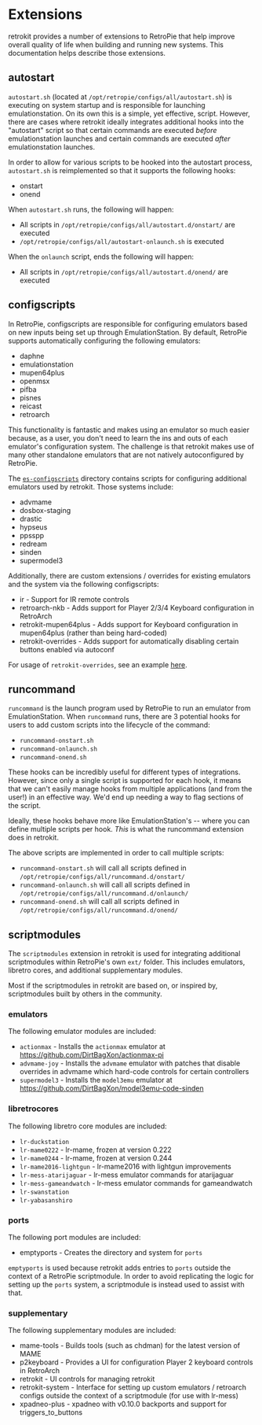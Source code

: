 # Extensions

retrokit provides a number of extensions to RetroPie that help improve overall quality of
life when building and running new systems.  This documentation helps describe those
extensions.

## autostart

`autostart.sh` (located at `/opt/retropie/configs/all/autostart.sh`) is executing on system
startup and is responsible for launching emulationstation.  On its own this is a simple, yet
effective, script.  However, there are cases where retrokit ideally integrates additional
hooks into the "autostart" script so that certain commands are executed *before* emulationstation
launches and certain commands are executed *after* emulationstation launches.

In order to allow for various scripts to be hooked into the autostart process, `autostart.sh`
is reimplemented so that it supports the following hooks:

* onstart
* onend

When `autostart.sh` runs, the following will happen:

* All scripts in `/opt/retropie/configs/all/autostart.d/onstart/` are executed
* `/opt/retropie/configs/all/autostart-onlaunch.sh` is executed

When the `onlaunch` script, ends the following will happen:

* All scripts in `/opt/retropie/configs/all/autostart.d/onend/` are executed

## configscripts

In RetroPie, configscripts are responsible for configuring emulators based on
new inputs being set up through EmulationStation.  By default, RetroPie supports
automatically configuring the following emulators:

* daphne
* emulationstation
* mupen64plus
* openmsx
* pifba
* pisnes
* reicast
* retroarch

This functionality is fantastic and makes using an emulator so much easier because,
as a user, you don't need to learn the ins and outs of each emulator's configuration
system.  The challenge is that retrokit makes use of many other standalone emulators
that are not natively autoconfigured by RetroPie.

The [`es-configscripts`](/ext/es-configscripts/) directory contains scripts for configuring
additional emulators used by retrokit.  Those systems include:

* advmame
* dosbox-staging
* drastic
* hypseus
* ppsspp
* redream
* sinden
* supermodel3

Additionally, there are custom extensions / overrides for existing emulators and the
system via the following configscripts:

* ir - Support for IR remote controls
* retroarch-nkb - Adds support for Player 2/3/4 Keyboard configuration in RetroArch
* retrokit-mupen64plus - Adds support for Keyboard configuration in mupen64plus (rather than being hard-coded)
* retrokit-overrides - Adds support for automatically disabling certain buttons enabled via autoconf

For usage of `retrokit-overrides`, see an example [here](profiles/kiosk/config/controllers/autoconf.cfg).

## runcommand

`runcommand` is the launch program used by RetroPie to run an emulator from EmulationStation.
When `runcommand` runs, there are 3 potential hooks for users to add custom scripts into the
lifecycle of the command:

* `runcommand-onstart.sh`
* `runcommand-onlaunch.sh`
* `runcommand-onend.sh`

These hooks can be incredibly useful for different types of integrations.  However, since only a
single script is supported for each hook, it means that we can't easily manage hooks from
multiple applications (and from the user!) in an effective way.  We'd end up needing a way to
flag sections of the script.

Ideally, these hooks behave more like EmulationStation's -- where you can define multiple scripts
per hook.  *This* is what the runcommand extension does in retrokit.

The above scripts are implemented in order to call multiple scripts:

* `runcommand-onstart.sh` will call all scripts defined in `/opt/retropie/configs/all/runcommand.d/onstart/`
* `runcommand-onlaunch.sh` will call all scripts defined in `/opt/retropie/configs/all/runcommand.d/onlaunch/`
* `runcommand-onend.sh` will call all scripts defined in `/opt/retropie/configs/all/runcommand.d/onend/`

## scriptmodules

The `scriptmodules` extension in retrokit is used for integrating additional scriptmodules within
RetroPie's own `ext/` folder.  This includes emulators, libretro cores, and additional supplementary
modules.

Most if the scriptmodules in retrokit are based on, or inspired by, scriptmodules built by others
in the community.

### emulators

The following emulator modules are included:

* `actionmax` - Installs the `actionmax` emulator at https://github.com/DirtBagXon/actionmax-pi
* `advmame-joy` - Installs the `advmame` emulator with patches that disable overrides in advmame
   which hard-code controls for certain controllers
* `supermodel3` - Installs the `model3emu` emulator at https://github.com/DirtBagXon/model3emu-code-sinden

### libretrocores

The following libretro core modules are included:

* `lr-duckstation`
* `lr-mame0222` - lr-mame, frozen at version 0.222
* `lr-mame0244` - lr-mame, frozen at version 0.244
* `lr-mame2016-lightgun` - lr-mame2016 with lightgun improvements
* `lr-mess-atarijaguar` - lr-mess emulator commands for atarijaguar
* `lr-mess-gameandwatch` - lr-mess emulator commands for gameandwatch
* `lr-swanstation`
* `lr-yabasanshiro`

### ports

The following port modules are included:

* emptyports - Creates the directory and system for `ports`

`emptyports` is used because retrokit adds entries to `ports` outside the context of
a RetroPie scriptmodule.  In order to avoid replicating the logic for setting up the
`ports` system, a scriptmodule is instead used to assist with that.

### supplementary

The following supplementary modules are included:

* mame-tools - Builds tools (such as chdman) for the latest version of MAME
* p2keyboard - Provides a UI for configuration Player 2 keyboard controls in RetroArch
* retrokit - UI controls for managing retrokit
* retrokit-system - Interface for setting up custom emulators / retroarch configs outside the context of a scriptmodule (for use with lr-mess)
* xpadneo-plus - xpadneo with v0.10.0 backports and support for triggers_to_buttons
